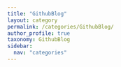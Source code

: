 ```yaml
---
title: "GithubBlog"
layout: category
permalink: /categories/GithubBlog/
author_profile: true
taxonomy: GithubBlog
sidebar:
  nav: "categories"
---
```

